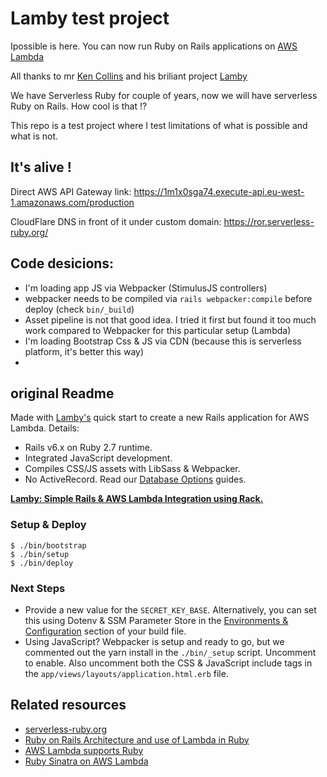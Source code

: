 
# Lamby test project

Ipossible is here. You can now run Ruby on Rails applications on [AWS Lambda](https://aws.amazon.com/lambda/) 

All thanks to mr [Ken Collins](https://twitter.com/metaskills) and his
briliant project [Lamby](https://lamby.custominktech.com/)



We have Serverless Ruby for couple of years, now we will have
serverless Ruby on Rails. How cool is that !?


This repo is a test project where I test limitations of what is possible
and what is not.


## It's alive !

Direct AWS API Gateway link: https://1m1x0sga74.execute-api.eu-west-1.amazonaws.com/production

CloudFlare DNS in front of it under custom domain: https://ror.serverless-ruby.org/

## Code desicions: 

* I'm loading app JS via Webpacker (StimulusJS controllers)
* webpacker needs to be compiled via `rails webpacker:compile` before
  deploy (check `bin/_build`)
* Asset pipeline is not that good idea. I tried it first but found it too much work compared to Webpacker for this particular setup (Lambda)
* I'm loading Bootstrap Css & JS via CDN (because  this is serverless platform, it's better this way)
* 



## original Readme

Made with [Lamby's](https://lamby.custominktech.com/docs/quick_start) quick start to create a new Rails application for AWS Lambda. Details:

* Rails v6.x on Ruby 2.7 runtime.
* Integrated JavaScript development.
* Compiles CSS/JS assets with LibSass & Webpacker.
* No ActiveRecord. Read our [Database Options](https://lamby.custominktech.com/docs/database_connections) guides.

**[Lamby: Simple Rails & AWS Lambda Integration using Rack.](https://lamby.custominktech.com)**

### Setup & Deploy

```shell
$ ./bin/bootstrap
$ ./bin/setup
$ ./bin/deploy
```

### Next Steps

* Provide a new value for the `SECRET_KEY_BASE`. Alternatively, you can set this using Dotenv & SSM Parameter Store in the [Environments & Configuration](https://lamby.custominktech.com/docs/environment_and_configuration) section of your build file.
* Using JavaScript? Webpacker is setup and ready to go, but we commented out the yarn install in the `./bin/_setup` script. Uncomment to enable. Also uncomment both the CSS & JavaScript include tags in the `app/views/layouts/application.html.erb` file.



## Related resources

* [serverless-ruby.org](http://serverless-ruby.org/)
* [Ruby on Rails Architecture and use of Lambda in Ruby](https://www.youtube.com/watch?v=fn17nojYa-I&t=2000s)
* [AWS Lambda supports  Ruby](https://aws.amazon.com/blogs/compute/announcing-ruby-support-for-aws-lambda/)
* [Ruby Sinatra on AWS Lambda](https://blog.eq8.eu/article/sinatra-on-aws-lambda.html)


